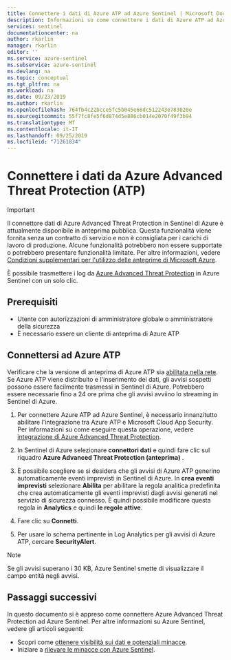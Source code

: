 ```yaml
---
title: Connettere i dati di Azure ATP ad Azure Sentinel | Microsoft Docs
description: Informazioni su come connettere i dati di Azure ATP ad Azure Sentinel.
services: sentinel
documentationcenter: na
author: rkarlin
manager: rkarlin
editor: ''
ms.service: azure-sentinel
ms.subservice: azure-sentinel
ms.devlang: na
ms.topic: conceptual
ms.tgt_pltfrm: na
ms.workload: na
ms.date: 09/23/2019
ms.author: rkarlin
ms.openlocfilehash: 764fb4c22bcce5fc5b045e68dc512243e783020e
ms.sourcegitcommit: 55f7fc8fe5f6d874d5e886cb014e2070f49f3b94
ms.translationtype: MT
ms.contentlocale: it-IT
ms.lasthandoff: 09/25/2019
ms.locfileid: "71261834"
---
```

# <a name="connect-data-from-azure-advanced-threat-protection-atp"></a>Connettere i dati da Azure Advanced Threat Protection (ATP)

> [!IMPORTANT]
> Il connettore dati di Azure Advanced Threat Protection in Sentinel di Azure è attualmente disponibile in anteprima pubblica.
> Questa funzionalità viene fornita senza un contratto di servizio e non è consigliata per i carichi di lavoro di produzione. Alcune funzionalità potrebbero non essere supportate o potrebbero presentare funzionalità limitate. Per altre informazioni, vedere [Condizioni supplementari per l'utilizzo delle anteprime di Microsoft Azure](https://azure.microsoft.com/support/legal/preview-supplemental-terms/).

È possibile trasmettere i log da [Azure Advanced Threat Protection](https://docs.microsoft.com/azure-advanced-threat-protection/what-is-atp) in Azure Sentinel con un solo clic.

## <a name="prerequisites"></a>Prerequisiti

- Utente con autorizzazioni di amministratore globale o amministratore della sicurezza
- È necessario essere un cliente di anteprima di Azure ATP

## <a name="connect-to-azure-atp"></a>Connettersi ad Azure ATP

Verificare che la versione di anteprima di Azure ATP sia [abilitata nella rete](https://docs.microsoft.com/azure-advanced-threat-protection/install-atp-step1).
Se Azure ATP viene distribuito e l'inserimento dei dati, gli avvisi sospetti possono essere facilmente trasmessi in Sentinel di Azure. Potrebbero essere necessarie fino a 24 ore prima che gli avvisi avviino lo streaming in Sentinel di Azure.


1. Per connettere Azure ATP ad Azure Sentinel, è necessario innanzitutto abilitare l'integrazione tra Azure ATP e Microsoft Cloud App Security. Per informazioni su come eseguire questa operazione, vedere [integrazione di Azure Advanced Threat Protection](https://docs.microsoft.com/cloud-app-security/aatp-integration).

1. In Sentinel di Azure selezionare **connettori dati** e quindi fare clic sul riquadro **Azure Advanced Threat Protection (anteprima)** .

1. È possibile scegliere se si desidera che gli avvisi di Azure ATP generino automaticamente eventi imprevisti in Sentinel di Azure. In **crea eventi imprevisti** selezionare **Abilita** per abilitare la regola analitica predefinita che crea automaticamente gli eventi imprevisti dagli avvisi generati nel servizio di sicurezza connesso. È quindi possibile modificare questa regola in **Analytics** e quindi **le regole attive**.

1. Fare clic su **Connetti**.

1. Per usare lo schema pertinente in Log Analytics per gli avvisi di Azure ATP, cercare **SecurityAlert**.

> [!NOTE]
> Se gli avvisi superano i 30 KB, Azure Sentinel smette di visualizzare il campo entità negli avvisi.

## <a name="next-steps"></a>Passaggi successivi
In questo documento si è appreso come connettere Azure Advanced Threat Protection ad Azure Sentinel. Per altre informazioni su Azure Sentinel, vedere gli articoli seguenti:
- Scopri come [ottenere visibilità sui dati e potenziali minacce](quickstart-get-visibility.md).
- Iniziare a [rilevare le minacce con Azure Sentinel](tutorial-detect-threats-built-in.md).

